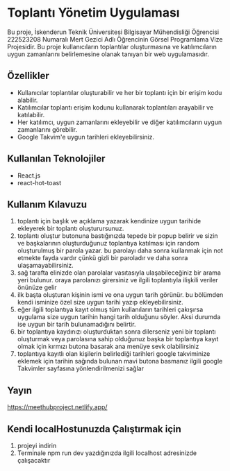 # Toplantı Yönetim Uygulaması

Bu proje, İskenderun Teknik Üniversitesi Bilgisayar Mühendisliği Öğrencisi 222523208 Numaralı Mert Gezici Adlı Öğrencinin Görsel Programlama Vize Projesidir. Bu proje kullanıcıların toplantılar oluşturmasına ve katılımcıların uygun zamanlarını belirlemesine olanak tanıyan bir web uygulamasıdır.

## Özellikler

- Kullanıcılar toplantılar oluşturabilir ve her bir toplantı için bir erişim kodu alabilir.
- Katılımcılar toplantı erişim kodunu kullanarak toplantıları arayabilir ve katılabilir.
- Her katılımcı, uygun zamanlarını ekleyebilir ve diğer katılımcıların uygun zamanlarını görebilir.
- Google Takvim'e uygun tarihleri ekleyebilirsiniz.

## Kullanılan Teknolojiler

- React.js
- react-hot-toast

## Kullanım Kılavuzu 

1. toplantı için başlık ve açıklama yazarak kendinize uygun tarihide ekleyerek bir toplantı oluşturursunuz.
2. toplantı oluştur butonuna bastığınızda tepede bir popup belirir ve sizin ve başkalarının oluşturduğunuz toplantıya katılması için random oluşturulmuş bir parola yazar. bu parolayı daha sonra kullanmak için not etmekte fayda vardır çünkü gizli bir paroladır ve daha sonra ulaşamayabilirsiniz.
3. sağ tarafta elinizde olan parolalar vasıtasıyla ulaşabileceğiniz bir arama yeri bulunur. oraya parolanızı girersiniz ve ilgili toplantıyla ilişkili veriler önünüze gelir
4. ilk başta oluşturan kişinin ismi ve ona uygun tarih görünür. bu bölümden kendi isminize özel size uygun tarihi yazıp ekleyebilirsiniz.
5. eğer ilgili toplantıya kayıt olmuş tüm kullanıların tarihleri çakışırsa uygulama size uygun tarihin hangi tarih olduğunu söyler. Aksi durumda ise uygun bir tarih bulunamadığını belirtir.
6. bir toplantıya kaydınızı oluşturduktan sonra dilerseniz yeni bir toplantı oluşturmak veya parolasına sahip olduğunuz başka bir toplantıya kayıt olmak için kırmızı butona basarak ana menüye sevk olabilirsiniz
7. toplantıya kayıtlı olan kişilerin belirlediği tarihleri google takviminize eklemek için tarihin sağında bulunan mavi butona basmanız ilgili google Takvimler sayfasına yönlendirilmenizi sağlar

## Yayın

https://meethubproject.netlify.app/

## Kendi localHostunuzda Çalıştırmak için

1. projeyi indirin
2. Terminale npm run dev yazdığınızda ilgili localhost adresinizde çalışacaktır